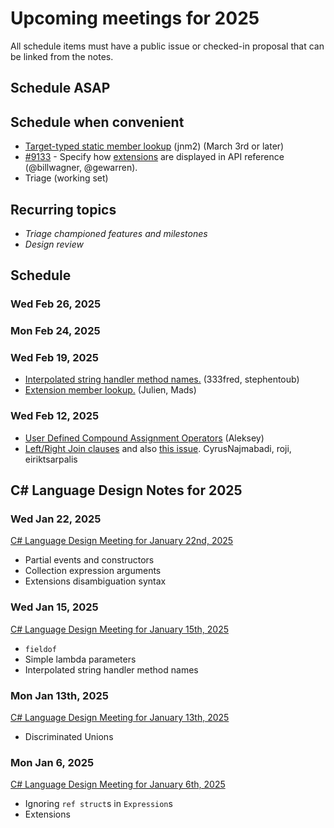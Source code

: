 # Upcoming meetings for 2025

All schedule items must have a public issue or checked-in proposal that can be linked from the notes.

## Schedule ASAP

## Schedule when convenient

- [Target-typed static member lookup](https://github.com/dotnet/csharplang/blob/main/proposals/target-typed-static-member-lookup.md) (jnm2) (March 3rd or later)
- [#9133](https://github.com/dotnet/csharplang/pull/9133) - Specify how [extensions](../../proposals/extensions.md) are displayed in API reference (@billwagner, @gewarren).
- Triage (working set)

## Recurring topics

- *Triage championed features and milestones*
- *Design review*

## Schedule

### Wed Feb 26, 2025

### Mon Feb 24, 2025

### Wed Feb 19, 2025

- [Interpolated string handler method names.](https://github.com/dotnet/csharplang/blob/a970d01597886d84d7498e1b6a9d8e8e8ebf02c1/proposals/interpolated-string-handler-method-names.md) (333fred, stephentoub)
- [Extension member lookup.](https://github.com/dotnet/csharplang/blob/main/meetings/working-groups/extensions/extensions-lookup.md) (Julien, Mads)

### Wed Feb 12, 2025

- [User Defined Compound Assignment Operators](https://github.com/dotnet/csharplang/blob/main/proposals/user-defined-compound-assignment.md) (Aleksey)
- [Left/Right Join clauses](https://github.com/dotnet/csharplang/blob/main/proposals/left-right-join-in-query-expressions.md) and also [this issue](https://github.com/dotnet/csharplang/issues/8947).  CyrusNajmabadi, roji, eiriktsarpalis

## C# Language Design Notes for 2025

### Wed Jan 22, 2025

[C# Language Design Meeting for January 22nd, 2025](https://github.com/dotnet/csharplang/blob/main/meetings/2025/LDM-2025-01-22.md)

- Partial events and constructors
- Collection expression arguments
- Extensions disambiguation syntax

### Wed Jan 15, 2025

[C# Language Design Meeting for January 15th, 2025](https://github.com/dotnet/csharplang/blob/main/meetings/2025/LDM-2025-01-15.md)

- `fieldof`
- Simple lambda parameters
- Interpolated string handler method names

### Mon Jan 13th, 2025

[C# Language Design Meeting for January 13th, 2025](https://github.com/dotnet/csharplang/blob/main/meetings/2025/LDM-2025-01-13.md)

- Discriminated Unions

### Mon Jan 6, 2025

[C# Language Design Meeting for January 6th, 2025](https://github.com/dotnet/csharplang/blob/main/meetings/2025/LDM-2025-01-06.md)

- Ignoring `ref struct`s in `Expression`s
- Extensions
